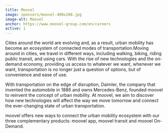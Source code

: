 ```yaml
---
title: Moovel
image: sponsors/moovel-400x200.jpg
image-alt: Moovel
anchor: https://www.moovel-group.com/en/careers
active: 1
---
```

Cities around the world are evolving and, as a result, urban mobility has become an ecosystem of connected modes of transportation.Moving around in cities, we travel in different ways, including walking, biking, riding public transit, and using cars. With the rise of new technologies and the on-demand economy, providing us access to whatever we want, whenever we want, transportation is no longer just a question of options, but of convenience and ease of use.

With transportation on the edge of disruption, Daimler, the company that invented the automobile in 1886 and owns Mercedes-Benz, founded moovel to reinvent the concept of urban mobility. At moovel, we aim to discover how new technologies will affect the way we move tomorrow and connect the ever-changing state of urban transportation.

moovel offers new ways to connect the urban mobility ecosystem with our three complementary products: moovel app, moovel transit and moovel On-Demand.

